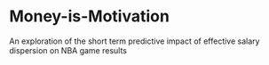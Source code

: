 # Money-is-Motivation
An exploration of the short term predictive impact of effective salary dispersion on NBA game results
